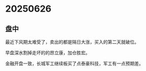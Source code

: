# 20250626

## 盘中

最近下风期太难受了，卖出的都是隔日大涨，买入的第二天就破位。

早盘深水割掉走坏的的昂立康，加仓胜宏。

金融开盘一致，长城军工继续板买了点泰豪科技，军工有一点预期差。
